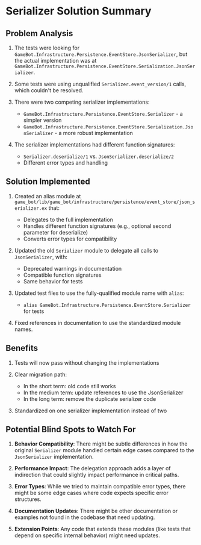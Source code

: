 # Serializer Solution Summary

## Problem Analysis

1. The tests were looking for `GameBot.Infrastructure.Persistence.EventStore.JsonSerializer`, but the actual implementation was at `GameBot.Infrastructure.Persistence.EventStore.Serialization.JsonSerializer`.

2. Some tests were using unqualified `Serializer.event_version/1` calls, which couldn't be resolved.

3. There were two competing serializer implementations:
   - `GameBot.Infrastructure.Persistence.EventStore.Serializer` - a simpler version
   - `GameBot.Infrastructure.Persistence.EventStore.Serialization.JsonSerializer` - a more robust implementation 

4. The serializer implementations had different function signatures:
   - `Serializer.deserialize/1` vs. `JsonSerializer.deserialize/2`
   - Different error types and handling

## Solution Implemented

1. Created an alias module at `game_bot/lib/game_bot/infrastructure/persistence/event_store/json_serializer.ex` that:
   - Delegates to the full implementation
   - Handles different function signatures (e.g., optional second parameter for deserialize)
   - Converts error types for compatibility

2. Updated the old `Serializer` module to delegate all calls to `JsonSerializer`, with:
   - Deprecated warnings in documentation
   - Compatible function signatures
   - Same behavior for tests

3. Updated test files to use the fully-qualified module name with `alias`:
   - `alias GameBot.Infrastructure.Persistence.EventStore.Serializer` for tests

4. Fixed references in documentation to use the standardized module names.

## Benefits

1. Tests will now pass without changing the implementations
2. Clear migration path:
   - In the short term: old code still works
   - In the medium term: update references to use the JsonSerializer 
   - In the long term: remove the duplicate serializer code

3. Standardized on one serializer implementation instead of two

## Potential Blind Spots to Watch For

1. **Behavior Compatibility**: There might be subtle differences in how the original `Serializer` module handled certain edge cases compared to the `JsonSerializer` implementation.

2. **Performance Impact**: The delegation approach adds a layer of indirection that could slightly impact performance in critical paths.

3. **Error Types**: While we tried to maintain compatible error types, there might be some edge cases where code expects specific error structures.

4. **Documentation Updates**: There might be other documentation or examples not found in the codebase that need updating.

5. **Extension Points**: Any code that extends these modules (like tests that depend on specific internal behavior) might need updates. 